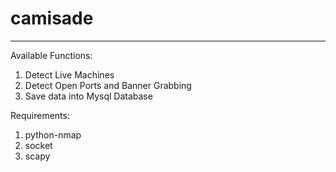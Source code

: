 # camisade 
-------------------------------------------------

Available Functions:


1. Detect Live Machines 
2. Detect Open Ports and Banner Grabbing
3. Save data into Mysql Database


Requirements:


1. python-nmap
2. socket
3. scapy


